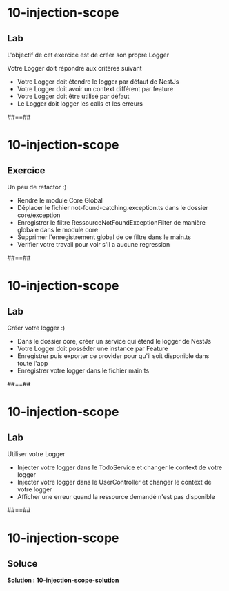 <!-- .slide: class="exercice" -->

# 10-injection-scope

## Lab

L'objectif de cet exercice est de créer son propre Logger

Votre Logger doit répondre aux critères suivant

-   Votre Logger doit étendre le logger par défaut de NestJs
-   Votre Logger doit avoir un context différent par feature
-   Votre Logger doit être utilisé par défaut
-   Le Logger doit logger les calls et les erreurs

##==##

<!-- .slide: class="exercice" -->

# 10-injection-scope

## Exercice

Un peu de refactor :)

-   Rendre le module Core Global
-   Déplacer le fichier not-found-catching.exception.ts dans le dossier core/exception
-   Enregistrer le filtre RessourceNotFoundExceptionFilter de manière globale dans le module core
-   Supprimer l'enregistrement global de ce filtre dans le main.ts
-   Verifier votre travail pour voir s'il a aucune regression

##==##

<!--.slide: class="exercice" -->

# 10-injection-scope

## Lab

Créer votre logger :)

-   Dans le dossier core, créer un service qui étend le logger de NestJs
-   Votre Logger doit posséder une instance par Feature
-   Enregistrer puis exporter ce provider pour qu'il soit disponible dans toute l'app
-   Enregistrer votre logger dans le fichier main.ts

##==##

<!-- .slide: class="exercice" -->

# 10-injection-scope

## Lab

Utiliser votre Logger

-   Injecter votre logger dans le TodoService et changer le context de votre logger
-   Injecter votre logger dans le UserController et changer le context de votre logger
-   Afficher une erreur quand la ressource demandé n'est pas disponible

##==##

<!-- .slide: class="exercice" -->

# 10-injection-scope

## Soluce

**Solution : 10-injection-scope-solution**

<!-- .element: class="full-center" -->
